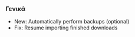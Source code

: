 ### Γενικά
- New: Automatically perform backups (optional)
- Fix: Resume importing finished downloads
